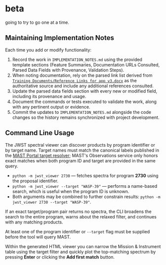 # beta

going to try to go one at a time.

## Maintaining Implementation Notes

Each time you add or modify functionality:

1. Record the work in `IMPLEMENTATION_NOTES.md` using the provided template sections (Feature Summaries, Documentation URLs Consulted, Parsed Data Fields with Provenance, Validation Steps).
2. When noting documentation, rely on the parsed link list derived from [`Training Documents/Reference Links for app v3.docx`](Training%20Documents/Reference%20Links%20for%20app%20v3.docx) as the authoritative source and include any additional references consulted.
3. Update the parsed data fields section with every new or modified field, including its provenance and usage.
4. Document the commands or tests executed to validate the work, along with any pertinent output or evidence.
5. Commit the updates to `IMPLEMENTATION_NOTES.md` alongside the code changes so the history remains synchronized with project development.

## Command Line Usage

The JWST spectral viewer can discover products by program identifier or by target name. Target names must match the canonical
labels published in the [MAST Portal target resolver](https://mast.stsci.edu/portal/Mashup/Clients/Mast/Portal.html); MAST's
Observations service only honors exact matches when both program ID and target are provided in the same query.

- `python -m jwst_viewer 2730` — fetches spectra for program **2730** using the proposal identifier.
- `python -m jwst_viewer --target "WASP-39"` — performs a name-based search, which is useful when the program ID is unknown.
- Both arguments may be combined to further constrain results: `python -m jwst_viewer 2730 --target "WASP-39"`.

If an exact target/program pair returns no spectra, the CLI broadens the search to the entire program, warns about the relaxed
filter, and continues with any matching products.

At least one of the program identifier or `--target` flag must be supplied before the tool will query MAST.

Within the generated HTML viewer you can narrow the Mission & Instrument table using the target filter and quickly plot the top-matching spectrum by pressing **Enter** or clicking the **Add first match** button.
